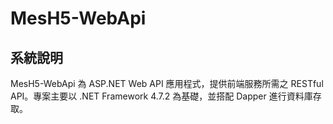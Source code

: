 # MesH5-WebApi

## 系統說明
MesH5-WebApi 為 ASP.NET Web API 應用程式，提供前端服務所需之 RESTful API。專案主要以 .NET Framework 4.7.2 為基礎，並搭配 Dapper 進行資料庫存取。